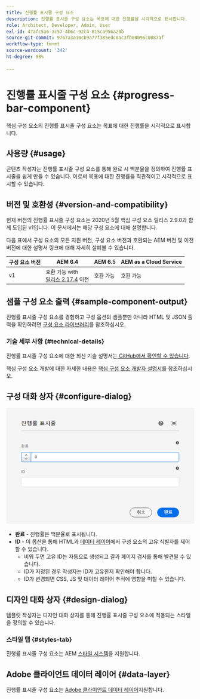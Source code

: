 ```yaml
---
title: 진행률 표시줄 구성 요소
description: 진행률 표시줄 구성 요소는 목표에 대한 진행률을 시각적으로 표시합니다.
role: Architect, Developer, Admin, User
exl-id: 47afc5a6-ac57-4b6c-92c4-015ca956a20b
source-git-commit: 9767a3a10cb9a77f385edc0ac3fb00096c0087af
workflow-type: tm+mt
source-wordcount: '342'
ht-degree: 98%

---
```


# 진행률 표시줄 구성 요소 {#progress-bar-component}

핵심 구성 요소의 진행률 표시줄 구성 요소는 목표에 대한 진행률을 시각적으로 표시합니다.

## 사용량 {#usage}

콘텐츠 작성자는 진행률 표시줄 구성 요소를 통해 완료 시 백분율을 정의하여 진행률 표시줄을 쉽게 만들 수 있습니다. 이로써 목표에 대한 진행률을 직관적이고 시각적으로 표시할 수 있습니다.

## 버전 및 호환성 {#version-and-compatibility}

현재 버전의 진행률 표시줄 구성 요소는 2020년 5월 핵심 구성 요소 릴리스 2.9.0과 함께 도입된 v1입니다. 이 문서에서는 해당 구성 요소에 대해 설명합니다.

다음 표에서 구성 요소의 모든 지원 버전, 구성 요소 버전과 호환되는 AEM 버전 및 이전 버전에 대한 설명서 링크에 대해 자세히 살펴볼 수 있습니다.

| 구성 요소 버전 | AEM 6.4 | AEM 6.5 | AEM as a Cloud Service |
|---|---|---|---|
| v1 | 호환 가능 with<br>[릴리스 2.17.4](/help/versions.md) 이전 | 호환 가능 | 호환 가능 |

## 샘플 구성 요소 출력 {#sample-component-output}

진행률 표시줄 구성 요소를 경험하고 구성 옵션의 샘플뿐만 아니라 HTML 및 JSON 출력을 확인하려면 [구성 요소 라이브러리](https://adobe.com/go/aem_cmp_library_progressbar_kr)를 참조하십시오.

### 기술 세부 사항 {#technical-details}

진행률 표시줄 구성 요소에 대한 최신 기술 설명서는[ GitHub에서 확인할 수 있습니다](https://adobe.com/go/aem_cmp_tech_progress_v1_kr).

핵심 구성 요소 개발에 대한 자세한 내용은 [핵심 구성 요소 개발자 설명서](/help/developing/overview.md)를 참조하십시오.

## 구성 대화 상자 {#configure-dialog}

![진행률 표시줄 구성 요소의 편집 대화 상자](/help/assets/progress-bar-edit.png)

* **완료** - 진행률은 백분율로 표시됩니다.
* **ID** - 이 옵션을 통해 HTML과 [데이터 레이어](/help/developing/data-layer/overview.md)에서 구성 요소의 고유 식별자를 제어할 수 있습니다.
   * 비워 두면 고유 ID는 자동으로 생성되고 결과 페이지 검사를 통해 발견될 수 있습니다.
   * ID가 지정된 경우 작성자는 ID가 고유한지 확인해야 합니다.
   * ID가 변경되면 CSS, JS 및 데이터 레이어 추적에 영향을 미칠 수 있습니다.

## 디자인 대화 상자 {#design-dialog}

템플릿 작성자는 디자인 대화 상자를 통해 진행률 표시줄 구성 요소에 적용되는 스타일을 정의할 수 있습니다.

### 스타일 탭 {#styles-tab}

진행률 표시줄 구성 요소는 AEM [스타일 시스템](/help/get-started/authoring.md#component-styling)을 지원합니다.

## Adobe 클라이언트 데이터 레이어 {#data-layer}

진행률 표시줄 구성 요소는 [ Adobe 클라이언트 데이터 레이어](/help/developing/data-layer/overview.md)지원합니다.
